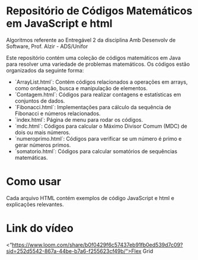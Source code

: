 # Repositório de Códigos Matemáticos em JavaScript e html

Algoritmos referente ao Entregável 2 da disciplina Amb Desenvolv de Software, Prof. Alzir - ADS/Unifor

Este repositório contém uma coleção de códigos matemáticos em Java para resolver uma variedade de problemas matemáticos. Os códigos estão organizados da seguinte forma:

- ´ArrayList.html´: Contém códigos relacionados a operações em arrays, como ordenação, busca e manipulação de elementos.
- ´Contagem.html´: Códigos para realizar contagens e estatísticas em conjuntos de dados.
- ´Fibonacci.html´: Implementações para cálculo da sequência de Fibonacci e números relacionados.
- ´index.html´: Página de menu para rodar os códigos.
- ´mdc.html´: Códigos para calcular o Máximo Divisor Comum (MDC) de dois ou mais números.
- ´numeroprimo.html´: Códigos para verificar se um número é primo e gerar números primos.
- ´somatorio.html´: Códigos para calcular somatórios de sequências matemáticas.

# Como usar
Cada arquivo HTML contém exemplos de código JavaScript e html e explicações relevantes.

# Link do vídeo
<“https://www.loom.com/share/b0f0429f6c57437eb91fb0ed539d7c09?sid=252d5542-867a-44be-b7a6-f255623cf49b/“>Flex Grid</a>

